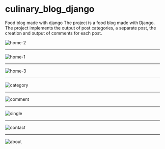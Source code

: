 # culinary_blog_django
Food blog made with django
The project is a food blog made with Django.
The project implements the output of post categories, a separate post, the creation and output of comments for each post.

![home-2](https://user-images.githubusercontent.com/95641884/194847896-2a720897-a597-4700-b3d9-d583bba955a4.png)
___

![home-1](https://user-images.githubusercontent.com/95641884/194847744-3b554bf3-8402-47fe-a899-795173a1837e.png)
___

![home-3](https://user-images.githubusercontent.com/95641884/194847914-1a6a6d8a-e518-4d04-8d56-28301e3dbefc.png)
___

![category](https://user-images.githubusercontent.com/95641884/194847936-f2b2b974-ab37-4519-9392-8987fce45ef7.png)
___

![comment](https://user-images.githubusercontent.com/95641884/194849041-3778412e-6cf1-416a-8559-7c345ed1b19f.png)
___

![single](https://user-images.githubusercontent.com/95641884/194847974-3ede58d0-6d04-46b1-9313-2b3dd8ca6bd9.png)
___

![contact](https://user-images.githubusercontent.com/95641884/194847979-3b60a129-2e3d-41e1-8a4d-45801537a89b.png)
___

![about](https://user-images.githubusercontent.com/95641884/194847989-fdf5e262-0c02-4899-8327-7de54a75098c.png)
